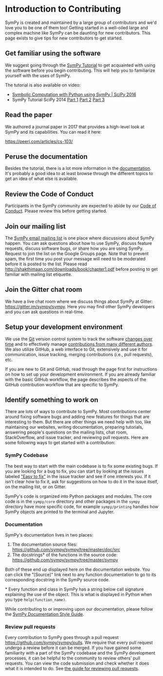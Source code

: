 # Introduction to Contributing

SymPy is created and maintained by a large group of contributors and we'd love you to be one of them too! Getting started in a well-oiled large and complex machine like SymPy can be daunting for new contributors. This page exists to give tips for new contributors to get started.

## Get familiar using the software

We suggest going through the [SymPy Tutorial](intro-tutorial) to get acquainted with using the software before you begin contributing. This will help you to familiarize yourself with the uses of SymPy.

The tutorial is also available on video:

- [Symbolic Computation with Python using SymPy | SciPy 2016](https://www.youtube.com/watch?v=AqnpuGbM6-Q)
- SymPy Tutorial SciPy 2014 [Part 1](https://www.youtube.com/watch?v=Lgp442bibDM) [Part 2](https://www.youtube.com/watch?v=_PTe10whFKo) [Part 3](https://www.youtube.com/watch?v=qleGSnrnxgc)

## Read the paper

We authored a journal paper in 2017 that provides a high-level look at SymPy and its capabilities. You can read it here:

https://peerj.com/articles/cs-103/

## Peruse the documentation

Besides the tutorial, there is a lot more information in the [documentation](documentation). It's probably a good idea to at least browse through the different topics to get an idea of what else is available.

## Review the Code of Conduct

Participants in the SymPy community are expected to abide by our [Code of Conduct](https://github.com/sympy/sympy/blob/master/CODE_OF_CONDUCT.md). Please review this before getting started.

## Join our mailing list

The [SymPy email mailing list](https://groups.google.com/forum/#!forum/sympy)
is one place where discussions about SymPy happen. You can ask questions about
how to use SymPy, discuss feature requests, discuss software bugs, or share
how you are using SymPy. Request to join the list on the Google Groups page.
Note that to prevent spam, the first time you post your message will need to
be moderated before it is posted to the list. Please read
http://shakthimaan.com/downloads/book/chapter1.pdf before posting to get
familiar with mailing list etiquette.

## Join the Gitter chat room

We have a live chat room where we discuss things about SymPy at Gitter: https://gitter.im/sympy/sympy. Here you may find other SymPy developers and you can ask questions in real-time.

## Setup your development environment

We use the [Git](http://git-scm.com) version control system to track the
software [changes over time](https://github.com/sympy/sympy/commits/master)
and to effectively manage [contributions from many different
authors](https://github.com/sympy/sympy/network). We also utilize GitHub, a
web interface to Git, extensively and use it for communication, issue
tracking, merging contributions (i.e., pull requests), etc.

If you are new to Git and GitHub, read through the [](devsetup) page first for
instructions on how to set up your development environment. If you are already
familiar with the basic GitHub workflow, the [](workflow-process) page
describes the aspects of the GitHub contribution workflow that are specific to
SymPy.

## Identify something to work on

There are lots of ways to contribute to SymPy. Most contributions center
around fixing software bugs and adding new features for things that are
interesting to them. But there are other things we need help with too, like
maintaining our websites, writing documentation, preparing tutorials,
answering people's questions on the mailing lists, chat room, StackOverflow,
and issue tracker, and reviewing pull requests. Here are some following ways
to get started with a contribution:

### SymPy Codebase

The best way to start with the main codebase is to fix some existing bugs. If
you are looking for a bug to fix, you can start by looking at the issues
labeled ["Easy to
fix"](https://github.com/sympy/sympy/issues?q=is%3Aopen+is%3Aissue+label%3A%22Easy+to+Fix%22)
in the issue tracker and see if one interests you. If it isn't clear how to
fix it, ask for suggestions on how to do it in the issue itself, on the
mailing list, or on Gitter.

SymPy's code is organized into Python packages and modules. The core code is
in the `sympy/core` directory and other packages in the `sympy` directory have
more specific code, for example `sympy/printing` handles how SymPy objects are
printed to the terminal and Jupyter.

### Documentation

SymPy's documentation lives in two places:

1. The documentation source files: https://github.com/sympy/sympy/tree/master/doc/src
2. The docstrings* of the functions in the source code: https://github.com/sympy/sympy/tree/master/sympy

Both of these end up displayed here on the documentation website. You can
click the "[Source]" link next to any function documentation to go to its
corresponding docstring in the SymPy source code.

\* Every function and class in SymPy has a string below call signature explaining the use of the object. This is what is displayed in Python when you type `help(function_name)`.

While contributing to or improving upon our documentation, please follow the [SymPy Documentation Style Guide](documentation-style-guide).

### Review pull requests

Every contribution to SymPy goes through a pull request
https://github.com/sympy/sympy/pulls. We require that every pull request
undergo a review before it can be merged. If you have gained some familiarity
with a part of the SymPy codebase and the SymPy development processes, it can
be helpful to the community to review others' pull requests. You can view the
code submission and check whether it does what it is intended to do. See [the
guide for reviewing pull requests](development-workflow-reviewing).
